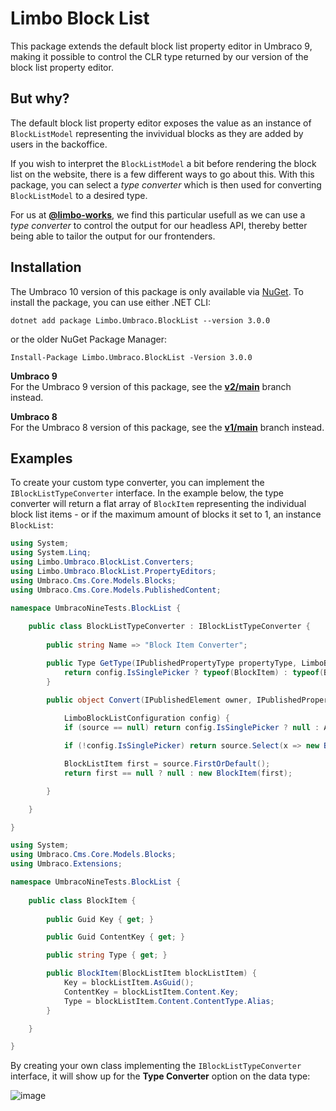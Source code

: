 # Limbo Block List

This package extends the default block list property editor in Umbraco 9, making it possible to control the CLR type returned by our version of the block list property editor.

## But why?

The default block list property editor exposes the value as an instance of `BlockListModel` representing the invividual blocks as they are added by users in the backoffice.

If you wish to interpret the `BlockListModel` a bit before rendering the block list on the website, there is a few different ways to go about this. With this package, you can select a *type converter* which is then used for converting `BlockListModel` to a desired type.

For us at [**@limbo-works**](https://github.com/limbo-works), we find this particular usefull as we can use a *type converter* to control the output for our headless API, thereby better being able to tailor the output for our frontenders.

## Installation

The Umbraco 10 version of this package is only available via [NuGet](https://www.nuget.org/packages/Limbo.Umbraco.BlockList/3.0.0). To install the package, you can use either .NET CLI:

```
dotnet add package Limbo.Umbraco.BlockList --version 3.0.0
```

or the older NuGet Package Manager:

```
Install-Package Limbo.Umbraco.BlockList -Version 3.0.0
```

**Umbraco 9**  
For the Umbraco 9 version of this package, see the [**v2/main**](https://github.com/abjerner/Limbo.Umbraco.BlockList/tree/v2/main) branch instead.

**Umbraco 8**  
For the Umbraco 8 version of this package, see the [**v1/main**](https://github.com/abjerner/Limbo.Umbraco.BlockList/tree/v1/main) branch instead.

## Examples

To create your custom type converter, you can implement the `IBlockListTypeConverter` interface. In the example below, the type converter will return a flat array of `BlockItem` representing the individual block list items - or if the maximum amount of blocks it set to 1, an instance `BlockList`:

```csharp
using System;
using System.Linq;
using Limbo.Umbraco.BlockList.Converters;
using Limbo.Umbraco.BlockList.PropertyEditors;
using Umbraco.Cms.Core.Models.Blocks;
using Umbraco.Cms.Core.Models.PublishedContent;

namespace UmbracoNineTests.BlockList {
    
    public class BlockListTypeConverter : IBlockListTypeConverter {
        
        public string Name => "Block Item Converter";

        public Type GetType(IPublishedPropertyType propertyType, LimboBlockListConfiguration config) {
            return config.IsSinglePicker ? typeof(BlockItem) : typeof(BlockItem[]);
        }

        public object Convert(IPublishedElement owner, IPublishedPropertyType propertyType, BlockListModel source,
            
            LimboBlockListConfiguration config) {
            if (source == null) return config.IsSinglePicker ? null : Array.Empty<BlockItem>();

            if (!config.IsSinglePicker) return source.Select(x => new BlockItem(x)).ToArray();

            BlockListItem first = source.FirstOrDefault();
            return first == null ? null : new BlockItem(first);

        }

    }

}
```

```csharp
using System;
using Umbraco.Cms.Core.Models.Blocks;
using Umbraco.Extensions;

namespace UmbracoNineTests.BlockList {
    
    public class BlockItem {
        
        public Guid Key { get; }

        public Guid ContentKey { get; }

        public string Type { get; }

        public BlockItem(BlockListItem blockListItem) {
            Key = blockListItem.AsGuid();
            ContentKey = blockListItem.Content.Key;
            Type = blockListItem.Content.ContentType.Alias;
        }

    }

}
```

By creating your own class implementing the `IBlockListTypeConverter` interface, it will show up for the **Type Converter** option on the data type:

![image](https://user-images.githubusercontent.com/3634580/150651412-d623fe90-c459-4c73-9f67-75461ae448e0.png)
